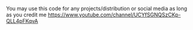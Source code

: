You may use this code for any projects/distribution or social media as long as you credit me https://www.youtube.com/channel/UCYfSGNQSzCKp-QLL4pFKqvA

